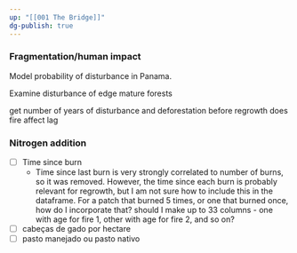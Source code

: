 ```yaml
---
up: "[[001 The Bridge]]"
dg-publish: true
---
```


### Fragmentation/human impact
Model probability of disturbance in Panama.

Examine disturbance of edge mature forests

get number of years of disturbance and deforestation before regrowth
does fire affect lag
### Nitrogen addition



- [ ] Time since burn
	- Time since last burn is very strongly correlated to number of burns, so it was removed. However, the time since each burn is probably relevant for regrowth, but I am not sure how to include this in the dataframe. For a patch that burned 5 times, or one that burned once, how do I incorporate that? should I make up to 33 columns - one with age for fire 1, other with age for fire 2, and so on?
- [ ] cabeças de gado por hectare
- [ ] pasto manejado ou pasto nativo